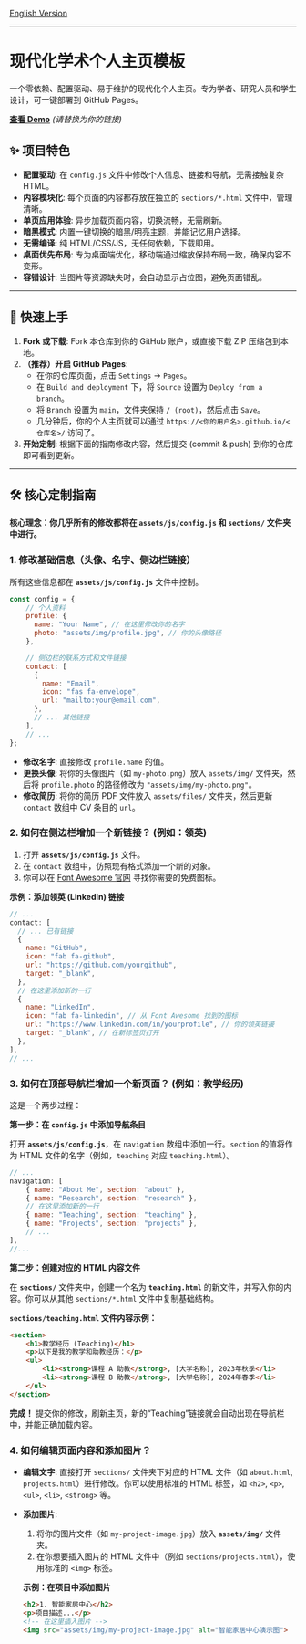 [English Version](README.md)

---

# 现代化学术个人主页模板

一个零依赖、配置驱动、易于维护的现代化个人主页。专为学者、研究人员和学生设计，可一键部署到 GitHub Pages。

**[查看 Demo](https://your-github-username.github.io/your-repo-name/)**  _(请替换为你的链接)_

## ✨ 项目特色

- **配置驱动**: 在 `config.js` 文件中修改个人信息、链接和导航，无需接触复杂HTML。
- **内容模块化**: 每个页面的内容都存放在独立的 `sections/*.html` 文件中，管理清晰。
- **单页应用体验**: 异步加载页面内容，切换流畅，无需刷新。
- **暗黑模式**: 内置一键切换的暗黑/明亮主题，并能记忆用户选择。
- **无需编译**: 纯 HTML/CSS/JS，无任何依赖，下载即用。
- **桌面优先布局**: 专为桌面端优化，移动端通过缩放保持布局一致，确保内容不变形。
- **容错设计**: 当图片等资源缺失时，会自动显示占位图，避免页面错乱。

---

## 🚀 快速上手

1. **Fork 或下载**: Fork 本仓库到你的 GitHub 账户，或直接下载 ZIP 压缩包到本地。
2. **（推荐）开启 GitHub Pages**:
   - 在你的仓库页面，点击 `Settings` -> `Pages`。
   - 在 `Build and deployment` 下，将 `Source` 设置为 `Deploy from a branch`。
   - 将 `Branch` 设置为 `main`，文件夹保持 `/ (root)`，然后点击 `Save`。
   - 几分钟后，你的个人主页就可以通过 `https://<你的用户名>.github.io/<仓库名>/` 访问了。
3. **开始定制**: 根据下面的指南修改内容，然后提交 (commit & push) 到你的仓库即可看到更新。

---

## 🛠️ 核心定制指南

**核心理念：你几乎所有的修改都将在 `assets/js/config.js` 和 `sections/` 文件夹中进行。**

### 1. 修改基础信息（头像、名字、侧边栏链接）

所有这些信息都在 **`assets/js/config.js`** 文件中控制。

```javascript
const config = {
    // 个人资料
    profile: {
      name: "Your Name", // 在这里修改你的名字
      photo: "assets/img/profile.jpg", // 你的头像路径
    },

    // 侧边栏的联系方式和文件链接
    contact: [
      {
        name: "Email",
        icon: "fas fa-envelope",
        url: "mailto:your@email.com",
      },
      // ... 其他链接
    ],
    // ...
};
```

- **修改名字**: 直接修改 `profile.name` 的值。
- **更换头像**: 将你的头像图片（如 `my-photo.png`）放入 `assets/img/` 文件夹，然后将 `profile.photo` 的路径修改为 `"assets/img/my-photo.png"`。
- **修改简历**: 将你的简历 PDF 文件放入 `assets/files/` 文件夹，然后更新 `contact` 数组中 CV 条目的 `url`。

### 2. 如何在侧边栏增加一个新链接？ (例如：领英)

1. 打开 **`assets/js/config.js`** 文件。
2. 在 `contact` 数组中，仿照现有格式添加一个新的对象。
3. 你可以在 [Font Awesome 官网](https://fontawesome.com/search?m=free) 寻找你需要的免费图标。

**示例：添加领英 (LinkedIn) 链接**

```javascript
// ...
contact: [
  // ... 已有链接
  {
    name: "GitHub",
    icon: "fab fa-github",
    url: "https://github.com/yourgithub",
    target: "_blank",
  },
  // 在这里添加新的一行
  {
    name: "LinkedIn",
    icon: "fab fa-linkedin", // 从 Font Awesome 找到的图标
    url: "https://www.linkedin.com/in/yourprofile", // 你的领英链接
    target: "_blank", // 在新标签页打开
  },
],
// ...
```

### 3. 如何在顶部导航栏增加一个新页面？ (例如：教学经历)

这是一个两步过程：

**第一步：在 `config.js` 中添加导航条目**

打开 **`assets/js/config.js`**，在 `navigation` 数组中添加一行。`section` 的值将作为 HTML 文件的名字（例如，`teaching` 对应 `teaching.html`）。

```javascript
// ...
navigation: [
    { name: "About Me", section: "about" },
    { name: "Research", section: "research" },
    // 在这里添加新的一行
    { name: "Teaching", section: "teaching" },
    { name: "Projects", section: "projects" },
    // ...
],
//...
```

**第二步：创建对应的 HTML 内容文件**

在 **`sections/`** 文件夹中，创建一个名为 **`teaching.html`** 的新文件，并写入你的内容。你可以从其他 `sections/*.html` 文件中复制基础结构。

**`sections/teaching.html` 文件内容示例：**

```html
<section>
    <h1>教学经历 (Teaching)</h1>
    <p>以下是我的教学和助教经历：</p>
    <ul>
        <li><strong>课程 A 助教</strong>, [大学名称], 2023年秋季</li>
        <li><strong>课程 B 助教</strong>, [大学名称], 2024年春季</li>
    </ul>
</section>
```

**完成！** 提交你的修改，刷新主页，新的“Teaching”链接就会自动出现在导航栏中，并能正确加载内容。

### 4. 如何编辑页面内容和添加图片？

- **编辑文字**: 直接打开 `sections/` 文件夹下对应的 HTML 文件（如 `about.html`, `projects.html`）进行修改。你可以使用标准的 HTML 标签，如 `<h2>`, `<p>`, `<ul>`, `<li>`, `<strong>` 等。
- **添加图片**:

  1. 将你的图片文件（如 `my-project-image.jpg`）放入 **`assets/img/`** 文件夹。
  2. 在你想要插入图片的 HTML 文件中（例如 `sections/projects.html`），使用标准的 `<img>` 标签。

  **示例：在项目中添加图片**

  ```html
  <h2>1. 智能家居中心</h2>
  <p>项目描述...</p>
  <!-- 在这里插入图片 -->
  <img src="assets/img/my-project-image.jpg" alt="智能家居中心演示图">
  ```
